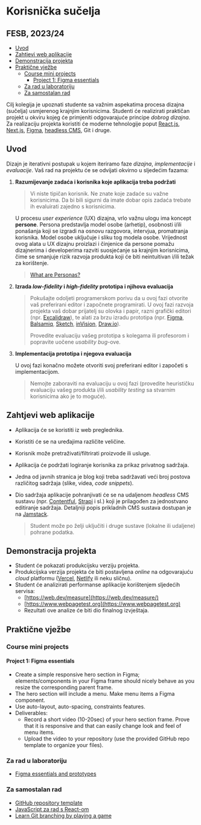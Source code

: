 # Korisnička sučelja <!-- omit in toc -->

## FESB, 2023/24 <!-- omit in toc -->

- [Uvod](#uvod)
- [Zahtjevi web aplikacije](#zahtjevi-web-aplikacije)
- [Demonstracija projekta](#demonstracija-projekta)
- [Praktične vježbe](#praktične-vježbe)
  - [Course mini projects](#course-mini-projects)
    - [Project 1: Figma essentials](#project-1-figma-essentials)
  - [Za rad u laboratoriju](#za-rad-u-laboratoriju)
  - [Za samostalan rad](#za-samostalan-rad)

Cilj kolegija je upoznati studente sa važnim aspekatima procesa dizajna (sučelja) usmjerenog krajnjim korisnicima. Studenti će realizirati praktičan projekt u okviru kojeg će primjeniti odgovarajuće principe *dobrog dizajna*. Za realizaciju projekta koristiti će moderne tehnologije poput [React.js](https://reactjs.org/), [Next.js](https://nextjs.org/), [Figma](https://www.figma.com/), [headless CMS](https://jamstack.org/headless-cms/), Git i druge.

## Uvod

Dizajn je iterativni postupak u kojem iteriramo faze *dizajna*, *implementacije* i *evaluacije*. Vaš rad na projektu će se odvijati okvirno u sljedećim fazama:

1. **Razumijevanje zadaća i korisnika koje aplikacija treba podržati**

    > Vi niste tipičan korisnik. Ne znate koje zadaće su važne korisnicima. Da bi bili sigurni da imate dobar opis zadaća trebate ih evaluirati zajedno s korisnicima.

    U procesu _user experience_ (UX) dizajna, vrlo važnu ulogu ima koncept **persone**. Persona predstavlja model osobe (arhetip), osobnosti i/ili ponašanja koji se izgradi na osnovu razgovora, intervjua, promatranja korisnika. Model osobe uključuje i sliku tog modela osobe. Vrijednost ovog alata u UX dizajnu proizlazi i činjenice da persone pomažu dizajnerima i developerima razviti suosjećanje sa krajnjim korisnicima, čime se smanjuje rizik razvoja produkta koji će biti neintuitivan i/ili težak za korištenje.

    > [What are Personas?](https://youtu.be/XnG4c4gXaQY)

2. **Izrada *low-fidelity* i *high-fidelity* prototipa i njihova evaluacija**

    > Pokušajte odoljeti programerskom porivu da u ovoj fazi otvorite vaš preferirani editor i započnete programirati. U ovoj fazi razvoja projekta vaš dobar prijatelj su olovka i papir, razni grafički editori (npr. [Excalidraw](https://excalidraw.com/)), te alati za brzu izradu prototipa (npr. [Figma](https://www.figma.com), [Balsamiq](https://balsamiq.com/wireframes/), [Sketch](https://www.sketch.com/), [inVision](https://www.invisionapp.com/), [Draw.io](https://drawio-app.com/)).
    >
    >
    > Provedite evaluaciju vašeg prototipa s kolegama ili profesorom i popravite uočene *usability bug*-ove.

3. **Implementacija prototipa i njegova evaluacija**

    U ovoj fazi konačno možete otvoriti svoj preferirani editor i započeti s implementacijom.

    > Nemojte zaboraviti na evaluaciju u ovoj fazi (provedite heurističku evaluaciju vašeg produkta i/ili *usability testing* sa stvarnim korisnicima ako je to moguće).

## Zahtjevi web aplikacije

- Aplikacija će se koristiti iz web preglednika.
- Koristiti će se na uređajima različite veličine.
- Korisnik može pretraživati/filtrirati proizvode ili usluge.
- Aplikacija će podržati logiranje korisnika za prikaz privatnog sadržaja.
- Jedna od javnih stranica je blog koji treba sadržavati veći broj postova različitog sadržaja (slike, videa, *code snippets*).
- Dio sadržaja aplikacije pohranjivati će se na udaljenom *headless* CMS sustavu (npr. [Contentful](https://www.contentful.com), [Strapi](https://strapi.io) i sl.) koji je prilagođen za jednostvano editiranje sadržaja. Detaljniji popis prikladnih CMS sustava dostupan je na [Jamstack](https://jamstack.org/headless-cms/).

  > Student može po želji uključiti i druge sustave (lokalne ili udaljene) pohrane podatka.

## Demonstracija projekta

- Student će pokazati produkcijsku verziju projekta.
- Produkcijska verzija projekta će biti postavljena *online* na odgovarajuću *cloud* platformu ([Vercel](https://vercel.com), [Netlify](https://www.netlify.com/) ili neku sličnu).
- Student će analizirati performanse aplikacije korištenjem sljedećih servisa:
  - [https://web.dev/measure](https://web.dev/measure/)
  - [https://www.webpagetest.org](https://www.webpagetest.org)
  - Rezultati ove analize će biti dio finalnog izvještaja.

## Praktične vježbe

### Course mini projects

#### Project 1: Figma essentials

- Create a simple responsive hero section in Figma; elements/components in your Figma frame should nicely behave as you resize the corresponding parent frame.
- The hero section will include a menu. Make menu items a Figma component.
- Use auto-layout, auto-spacing, constraints features.
- Deliverables:
  - Record a short video (10-20sec) of your hero section frame. Prove that it is responsive and that can easily change look and feel of menu items.
  - Upload the video to your repository (use the provided GitHub repo template to organize your files).

### Za rad u laboratoriju

- [Figma essentials and prototypes](/docs/figma-essentials-prototypes.md)

### Za samostalan rad

- [GitHub repository template](https://github.com/mcagalj/HCI-2023-24-template.git)
- [JavaScript za rad s React-om](/docs/js-for-react.md)
- [Learn Git branching by playing a game](https://learngitbranching.js.org/)
